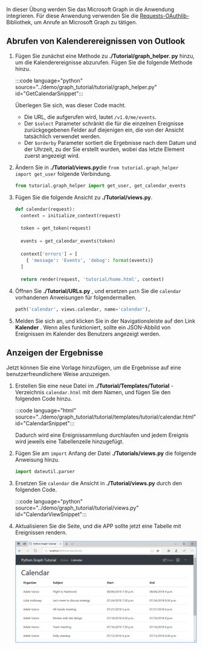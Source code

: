 <!-- markdownlint-disable MD002 MD041 -->

In dieser Übung werden Sie das Microsoft Graph in die Anwendung integrieren. Für diese Anwendung verwenden Sie die [Requests-OAuthlib-](https://requests-oauthlib.readthedocs.io/en/latest/) Bibliothek, um Anrufe an Microsoft Graph zu tätigen.

## <a name="get-calendar-events-from-outlook"></a>Abrufen von Kalenderereignissen von Outlook

1. Fügen Sie zunächst eine Methode zu **./Tutorial/graph_helper. py** hinzu, um die Kalenderereignisse abzurufen. Fügen Sie die folgende Methode hinzu.

    :::code language="python" source="../demo/graph_tutorial/tutorial/graph_helper.py" id="GetCalendarSnippet":::

    Überlegen Sie sich, was dieser Code macht.

    - Die URL, die aufgerufen wird, lautet `/v1.0/me/events`.
    - Der `$select` Parameter schränkt die für die einzelnen Ereignisse zurückgegebenen Felder auf diejenigen ein, die von der Ansicht tatsächlich verwendet werden.
    - Der `$orderby` Parameter sortiert die Ergebnisse nach dem Datum und der Uhrzeit, zu der Sie erstellt wurden, wobei das letzte Element zuerst angezeigt wird.

1. Ändern Sie in **./Tutorial/views.py**die `from tutorial.graph_helper import get_user` folgende Verbindung.

    ```python
    from tutorial.graph_helper import get_user, get_calendar_events
    ```

1. Fügen Sie die folgende Ansicht zu **./Tutorial/views.py**.

    ```python
    def calendar(request):
      context = initialize_context(request)

      token = get_token(request)

      events = get_calendar_events(token)

      context['errors'] = [
        { 'message': 'Events', 'debug': format(events)}
      ]

      return render(request, 'tutorial/home.html', context)
    ```

1. Öffnen Sie **./Tutorial/URLs.py** , und ersetzen `path` Sie die `calendar` vorhandenen Anweisungen für folgendermaßen.

    ```python
    path('calendar', views.calendar, name='calendar'),
    ```

1. Melden Sie sich an, und klicken Sie in der Navigationsleiste auf den Link **Kalender** . Wenn alles funktioniert, sollte ein JSON-Abbild von Ereignissen im Kalender des Benutzers angezeigt werden.

## <a name="display-the-results"></a>Anzeigen der Ergebnisse

Jetzt können Sie eine Vorlage hinzufügen, um die Ergebnisse auf eine benutzerfreundlichere Weise anzuzeigen.

1. Erstellen Sie eine neue Datei im **./Tutorial/Templates/Tutorial** -Verzeichnis `calendar.html` mit dem Namen, und fügen Sie den folgenden Code hinzu.

    :::code language="html" source="../demo/graph_tutorial/tutorial/templates/tutorial/calendar.html" id="CalendarSnippet":::

    Dadurch wird eine Ereignissammlung durchlaufen und jedem Ereignis wird jeweils eine Tabellenzeile hinzugefügt.

1. Fügen Sie am `import` Anfang der Datei **./Tutorials/views.py** die folgende Anweisung hinzu.

    ```python
    import dateutil.parser
    ```

1. Ersetzen Sie `calendar` die Ansicht in **./Tutorial/views.py** durch den folgenden Code.

    :::code language="python" source="../demo/graph_tutorial/tutorial/views.py" id="CalendarViewSnippet":::

1. Aktualisieren Sie die Seite, und die APP sollte jetzt eine Tabelle mit Ereignissen rendern.

    ![Ein Screenshot der Tabelle mit Ereignissen](./images/add-msgraph-01.png)
